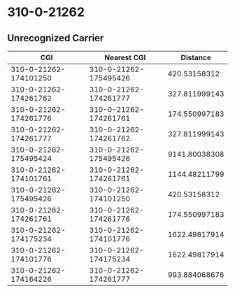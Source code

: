# 310-0-21262
## Unrecognized Carrier


| CGI | Nearest CGI | Distance |
|-----|-------------|----------|
| 310-0-21262-174101250 | 310-0-21262-175495426 | 420.53158312 |
| 310-0-21262-174261762 | 310-0-21262-174261777 | 327.811999143 |
| 310-0-21262-174261776 | 310-0-21262-174261761 | 174.550997183 |
| 310-0-21262-174261777 | 310-0-21262-174261762 | 327.811999143 |
| 310-0-21262-175495424 | 310-0-21262-175495426 | 9141.80038308 |
| 310-0-21262-174101761 | 310-0-21262-174261761 | 1144.48211799 |
| 310-0-21262-175495426 | 310-0-21262-174101250 | 420.53158312 |
| 310-0-21262-174261761 | 310-0-21262-174261776 | 174.550997183 |
| 310-0-21262-174175234 | 310-0-21262-174101776 | 1622.49817914 |
| 310-0-21262-174101776 | 310-0-21262-174175234 | 1622.49817914 |
| 310-0-21262-174164226 | 310-0-21262-174261777 | 993.884068676 |
